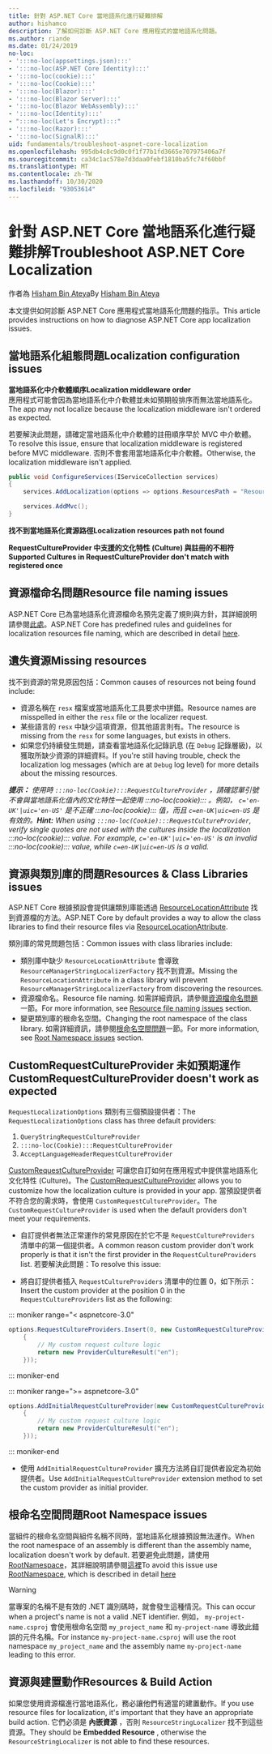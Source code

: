 ```yaml
---
title: 針對 ASP.NET Core 當地語系化進行疑難排解
author: hishamco
description: 了解如何診斷 ASP.NET Core 應用程式的當地語系化問題。
ms.author: riande
ms.date: 01/24/2019
no-loc:
- ':::no-loc(appsettings.json):::'
- ':::no-loc(ASP.NET Core Identity):::'
- ':::no-loc(cookie):::'
- ':::no-loc(Cookie):::'
- ':::no-loc(Blazor):::'
- ':::no-loc(Blazor Server):::'
- ':::no-loc(Blazor WebAssembly):::'
- ':::no-loc(Identity):::'
- ":::no-loc(Let's Encrypt):::"
- ':::no-loc(Razor):::'
- ':::no-loc(SignalR):::'
uid: fundamentals/troubleshoot-aspnet-core-localization
ms.openlocfilehash: 995db4c8c9d0c0f1f77b1fd3665e707975406a7f
ms.sourcegitcommit: ca34c1ac578e7d3daa0febf1810ba5fc74f60bbf
ms.translationtype: MT
ms.contentlocale: zh-TW
ms.lasthandoff: 10/30/2020
ms.locfileid: "93053614"
---
```

# <a name="troubleshoot-aspnet-core-localization"></a><span data-ttu-id="d8a6a-103">針對 ASP.NET Core 當地語系化進行疑難排解</span><span class="sxs-lookup"><span data-stu-id="d8a6a-103">Troubleshoot ASP.NET Core Localization</span></span>

<span data-ttu-id="d8a6a-104">作者為 [Hisham Bin Ateya](https://github.com/hishamco)</span><span class="sxs-lookup"><span data-stu-id="d8a6a-104">By [Hisham Bin Ateya](https://github.com/hishamco)</span></span>

<span data-ttu-id="d8a6a-105">本文提供如何診斷 ASP.NET Core 應用程式當地語系化問題的指示。</span><span class="sxs-lookup"><span data-stu-id="d8a6a-105">This article provides instructions on how to diagnose ASP.NET Core app localization issues.</span></span>

## <a name="localization-configuration-issues"></a><span data-ttu-id="d8a6a-106">當地語系化組態問題</span><span class="sxs-lookup"><span data-stu-id="d8a6a-106">Localization configuration issues</span></span>

<span data-ttu-id="d8a6a-107">**當地語系化中介軟體順序**</span><span class="sxs-lookup"><span data-stu-id="d8a6a-107">**Localization middleware order**</span></span>  
<span data-ttu-id="d8a6a-108">應用程式可能會因為當地語系化中介軟體並未如預期般排序而無法當地語系化。</span><span class="sxs-lookup"><span data-stu-id="d8a6a-108">The app may not localize because the localization middleware isn't ordered as expected.</span></span>

<span data-ttu-id="d8a6a-109">若要解決此問題，請確定當地語系化中介軟體的註冊順序早於 MVC 中介軟體。</span><span class="sxs-lookup"><span data-stu-id="d8a6a-109">To resolve this issue, ensure that localization middleware is registered before MVC middleware.</span></span> <span data-ttu-id="d8a6a-110">否則不會套用當地語系化中介軟體。</span><span class="sxs-lookup"><span data-stu-id="d8a6a-110">Otherwise, the localization middleware isn't applied.</span></span>

```csharp
public void ConfigureServices(IServiceCollection services)
{
    services.AddLocalization(options => options.ResourcesPath = "Resources");

    services.AddMvc();
}
```

<span data-ttu-id="d8a6a-111">**找不到當地語系化資源路徑**</span><span class="sxs-lookup"><span data-stu-id="d8a6a-111">**Localization resources path not found**</span></span>

<span data-ttu-id="d8a6a-112">**RequestCultureProvider 中支援的文化特性 (Culture) 與註冊的不相符**</span><span class="sxs-lookup"><span data-stu-id="d8a6a-112">**Supported Cultures in RequestCultureProvider don't match with registered once**</span></span>  

## <a name="resource-file-naming-issues"></a><span data-ttu-id="d8a6a-113">資源檔命名問題</span><span class="sxs-lookup"><span data-stu-id="d8a6a-113">Resource file naming issues</span></span>

<span data-ttu-id="d8a6a-114">ASP.NET Core 已為當地語系化資源檔命名預先定義了規則與方針，其詳細說明請參閱[此處](xref:fundamentals/localization?view=aspnetcore-2.2#resource-file-naming)。</span><span class="sxs-lookup"><span data-stu-id="d8a6a-114">ASP.NET Core has predefined rules and guidelines for localization resources file naming, which are described in detail [here](xref:fundamentals/localization?view=aspnetcore-2.2#resource-file-naming).</span></span>

## <a name="missing-resources"></a><span data-ttu-id="d8a6a-115">遺失資源</span><span class="sxs-lookup"><span data-stu-id="d8a6a-115">Missing resources</span></span>

<span data-ttu-id="d8a6a-116">找不到資源的常見原因包括：</span><span class="sxs-lookup"><span data-stu-id="d8a6a-116">Common causes of resources not being found include:</span></span>

- <span data-ttu-id="d8a6a-117">資源名稱在 `resx` 檔案或當地語系化工具要求中拼錯。</span><span class="sxs-lookup"><span data-stu-id="d8a6a-117">Resource names are misspelled in either the `resx` file or the localizer request.</span></span>
- <span data-ttu-id="d8a6a-118">某些語言的 `resx` 中缺少這項資源，但其他語言則有。</span><span class="sxs-lookup"><span data-stu-id="d8a6a-118">The resource is missing from the `resx` for some languages, but exists in others.</span></span>
- <span data-ttu-id="d8a6a-119">如果您仍持續發生問題，請查看當地語系化記錄訊息 (在 `Debug` 記錄層級)，以獲取所缺少資源的詳細資料。</span><span class="sxs-lookup"><span data-stu-id="d8a6a-119">If you're still having trouble, check the localization log messages (which are at `Debug` log level) for more details about the missing resources.</span></span>

<span data-ttu-id="d8a6a-120">_**提示：** 使用時 `:::no-loc(Cookie):::RequestCultureProvider` ，請確認單引號不會與當地語系化值內的文化特性一起使用 :::no-loc(cookie)::: 。例如， `c='en-UK'|uic='en-US'` 是不正確 :::no-loc(cookie)::: 值，而且 `c=en-UK|uic=en-US` 是有效的。_</span><span class="sxs-lookup"><span data-stu-id="d8a6a-120">_**Hint:** When using `:::no-loc(Cookie):::RequestCultureProvider`, verify single quotes are not used with the cultures inside the localization :::no-loc(cookie)::: value. For example, `c='en-UK'|uic='en-US'` is an invalid :::no-loc(cookie)::: value, while `c=en-UK|uic=en-US` is a valid._</span></span>

## <a name="resources--class-libraries-issues"></a><span data-ttu-id="d8a6a-121">資源與類別庫的問題</span><span class="sxs-lookup"><span data-stu-id="d8a6a-121">Resources & Class Libraries issues</span></span>

<span data-ttu-id="d8a6a-122">ASP.NET Core 根據預設會提供讓類別庫能透過 [ResourceLocationAttribute](/dotnet/api/microsoft.extensions.localization.resourcelocationattribute?view=aspnetcore-2.1) 找到資源檔的方法。</span><span class="sxs-lookup"><span data-stu-id="d8a6a-122">ASP.NET Core by default provides a way to allow the class libraries to find their resource files via [ResourceLocationAttribute](/dotnet/api/microsoft.extensions.localization.resourcelocationattribute?view=aspnetcore-2.1).</span></span>

<span data-ttu-id="d8a6a-123">類別庫的常見問題包括：</span><span class="sxs-lookup"><span data-stu-id="d8a6a-123">Common issues with class libraries include:</span></span>
- <span data-ttu-id="d8a6a-124">類別庫中缺少 `ResourceLocationAttribute` 會導致 `ResourceManagerStringLocalizerFactory` 找不到資源。</span><span class="sxs-lookup"><span data-stu-id="d8a6a-124">Missing the `ResourceLocationAttribute` in a class library will prevent `ResourceManagerStringLocalizerFactory` from discovering the resources.</span></span>
- <span data-ttu-id="d8a6a-125">資源檔命名。</span><span class="sxs-lookup"><span data-stu-id="d8a6a-125">Resource file naming.</span></span> <span data-ttu-id="d8a6a-126">如需詳細資訊，請參閱[資源檔命名問題](#resource-file-naming-issues)一節。</span><span class="sxs-lookup"><span data-stu-id="d8a6a-126">For more information, see [Resource file naming issues](#resource-file-naming-issues) section.</span></span>
- <span data-ttu-id="d8a6a-127">變更類別庫的根命名空間。</span><span class="sxs-lookup"><span data-stu-id="d8a6a-127">Changing the root namespace of the class library.</span></span> <span data-ttu-id="d8a6a-128">如需詳細資訊，請參閱[根命名空間問題](#root-namespace-issues)一節。</span><span class="sxs-lookup"><span data-stu-id="d8a6a-128">For more information, see [Root Namespace issues](#root-namespace-issues) section.</span></span>

## <a name="customrequestcultureprovider-doesnt-work-as-expected"></a><span data-ttu-id="d8a6a-129">CustomRequestCultureProvider 未如預期運作</span><span class="sxs-lookup"><span data-stu-id="d8a6a-129">CustomRequestCultureProvider doesn't work as expected</span></span>

<span data-ttu-id="d8a6a-130">`RequestLocalizationOptions` 類別有三個預設提供者：</span><span class="sxs-lookup"><span data-stu-id="d8a6a-130">The `RequestLocalizationOptions` class has three default providers:</span></span>

1. `QueryStringRequestCultureProvider`
2. `:::no-loc(Cookie):::RequestCultureProvider`
3. `AcceptLanguageHeaderRequestCultureProvider`

<span data-ttu-id="d8a6a-131">[CustomRequestCultureProvider](/dotnet/api/microsoft.aspnetcore.localization.customrequestcultureprovider?view=aspnetcore-2.1) 可讓您自訂如何在應用程式中提供當地語系化文化特性 (Culture)。</span><span class="sxs-lookup"><span data-stu-id="d8a6a-131">The [CustomRequestCultureProvider](/dotnet/api/microsoft.aspnetcore.localization.customrequestcultureprovider?view=aspnetcore-2.1) allows you to customize how the localization culture is provided in your app.</span></span> <span data-ttu-id="d8a6a-132">當預設提供者不符合您的需求時，會使用 `CustomRequestCultureProvider`。</span><span class="sxs-lookup"><span data-stu-id="d8a6a-132">The `CustomRequestCultureProvider` is used when the default providers don't meet your requirements.</span></span>

- <span data-ttu-id="d8a6a-133">自訂提供者無法正常運作的常見原因在於它不是 `RequestCultureProviders` 清單中的第一個提供者。</span><span class="sxs-lookup"><span data-stu-id="d8a6a-133">A common reason custom provider don't work properly is that it isn't the first provider in the `RequestCultureProviders` list.</span></span> <span data-ttu-id="d8a6a-134">若要解決此問題：</span><span class="sxs-lookup"><span data-stu-id="d8a6a-134">To resolve this issue:</span></span>

- <span data-ttu-id="d8a6a-135">將自訂提供者插入 `RequestCultureProviders` 清單中的位置 0，如下所示：</span><span class="sxs-lookup"><span data-stu-id="d8a6a-135">Insert the custom provider at the position 0 in the `RequestCultureProviders` list as the following:</span></span>

::: moniker range="< aspnetcore-3.0"
```csharp
options.RequestCultureProviders.Insert(0, new CustomRequestCultureProvider(async context =>
    {
        // My custom request culture logic
        return new ProviderCultureResult("en");
    }));
```
::: moniker-end

::: moniker range=">= aspnetcore-3.0"
```csharp
options.AddInitialRequestCultureProvider(new CustomRequestCultureProvider(async context =>
    {
        // My custom request culture logic
        return new ProviderCultureResult("en");
    }));
```
::: moniker-end

- <span data-ttu-id="d8a6a-136">使用 `AddInitialRequestCultureProvider` 擴充方法將自訂提供者設定為初始提供者。</span><span class="sxs-lookup"><span data-stu-id="d8a6a-136">Use `AddInitialRequestCultureProvider` extension method to set the custom provider as initial provider.</span></span>

## <a name="root-namespace-issues"></a><span data-ttu-id="d8a6a-137">根命名空間問題</span><span class="sxs-lookup"><span data-stu-id="d8a6a-137">Root Namespace issues</span></span>

<span data-ttu-id="d8a6a-138">當組件的根命名空間與組件名稱不同時，當地語系化根據預設無法運作。</span><span class="sxs-lookup"><span data-stu-id="d8a6a-138">When the root namespace of an assembly is different than the assembly name, localization doesn't work by default.</span></span> <span data-ttu-id="d8a6a-139">若要避免此問題，請使用 [RootNamespace](/dotnet/api/microsoft.extensions.localization.rootnamespaceattribute?view=aspnetcore-2.1)，其詳細說明請參閱[這裡](xref:fundamentals/localization?view=aspnetcore-2.2#resource-file-naming)</span><span class="sxs-lookup"><span data-stu-id="d8a6a-139">To avoid this issue use [RootNamespace](/dotnet/api/microsoft.extensions.localization.rootnamespaceattribute?view=aspnetcore-2.1), which is described in detail [here](xref:fundamentals/localization?view=aspnetcore-2.2#resource-file-naming)</span></span>

> [!WARNING]
> <span data-ttu-id="d8a6a-140">當專案的名稱不是有效的 .NET 識別碼時，就會發生這種情況。</span><span class="sxs-lookup"><span data-stu-id="d8a6a-140">This can occur when a project's name is not a valid .NET identifier.</span></span> <span data-ttu-id="d8a6a-141">例如， `my-project-name.csproj` 會使用根命名空間 `my_project_name` 和 `my-project-name` 導致此錯誤的元件名稱。</span><span class="sxs-lookup"><span data-stu-id="d8a6a-141">For instance `my-project-name.csproj` will use the root namespace `my_project_name` and the assembly name `my-project-name` leading to this error.</span></span> 

## <a name="resources--build-action"></a><span data-ttu-id="d8a6a-142">資源與建置動作</span><span class="sxs-lookup"><span data-stu-id="d8a6a-142">Resources & Build Action</span></span>

<span data-ttu-id="d8a6a-143">如果您使用資源檔進行當地語系化，務必讓他們有適當的建置動作。</span><span class="sxs-lookup"><span data-stu-id="d8a6a-143">If you use resource files for localization, it's important that they have an appropriate build action.</span></span> <span data-ttu-id="d8a6a-144">它們必須是 **內嵌資源** ，否則 `ResourceStringLocalizer` 找不到這些資源。</span><span class="sxs-lookup"><span data-stu-id="d8a6a-144">They should be **Embedded Resource** , otherwise the `ResourceStringLocalizer` is not able to find these resources.</span></span>
